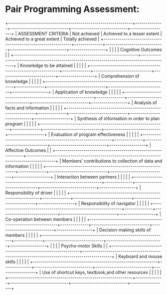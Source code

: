 # Pair Programming Assessment:

+--------------------------------------------------------------+--------------+-----------------------------+----------------------------+------------------+
|                      ASSESSMENT CRITERIA                     | Not achieved | Achieved to a lesser extent | Achieved to a great extent | Totally achieved |
+--------------------------------------------------------------+--------------+-----------------------------+----------------------------+------------------+
|                                                              |                                                                                            |
|                      Cognitive Outcomes                      |                                                                                            |
+--------------------------------------------------------------+--------------------------------------------------------------------------------------------+
| Knowledge to be attained                                     |              |                             |                            |                  |
+--------------------------------------------------------------+--------------+-----------------------------+----------------------------+------------------+
| Comprehension of knowledge                                   |              |                             |                            |                  |
+--------------------------------------------------------------+--------------+-----------------------------+----------------------------+------------------+
| Application of knowledge                                     |              |                             |                            |                  |
+--------------------------------------------------------------+--------------+-----------------------------+----------------------------+------------------+
| Analysis of facts and information                            |              |                             |                            |                  |
+--------------------------------------------------------------+--------------+-----------------------------+----------------------------+------------------+
| Synthesis of information in order to plan program            |              |                             |                            |                  |
+--------------------------------------------------------------+--------------+-----------------------------+----------------------------+------------------+
| Evaluation of program effectiveness                          |              |                             |                            |                  |
+--------------------------------------------------------------+--------------+-----------------------------+----------------------------+------------------+
|                      Affective Outcomes                      |                                                                                            |
+--------------------------------------------------------------+--------------------------------------------------------------------------------------------+
| Members’ contributions to collection of data and information |              |                             |                            |                  |
+--------------------------------------------------------------+--------------+-----------------------------+----------------------------+------------------+
| Interaction between partners                                 |              |                             |                            |                  |
+--------------------------------------------------------------+--------------+-----------------------------+----------------------------+------------------+
| Responsibility of driver                                     |              |                             |                            |                  |
+--------------------------------------------------------------+--------------+-----------------------------+----------------------------+------------------+
| Responsibility of navigator                                  |              |                             |                            |                  |
+--------------------------------------------------------------+--------------+-----------------------------+----------------------------+------------------+
| Co-operation between members                                 |              |                             |                            |                  |
+--------------------------------------------------------------+--------------+-----------------------------+----------------------------+------------------+
| Decision-making skills of members                            |              |                             |                            |                  |
+--------------------------------------------------------------+--------------+-----------------------------+----------------------------+------------------+
|                                                              |                                                                                            |
|                      Psycho-motor Skills                     |                                                                                            |
+--------------------------------------------------------------+--------------------------------------------------------------------------------------------+
| Keyboard and mouse skills                                    |              |                             |                            |                  |
+--------------------------------------------------------------+--------------+-----------------------------+----------------------------+------------------+
| Use of shortcut keys, textbook,and other resources           |              |                             |                            |                  |
+--------------------------------------------------------------+--------------+-----------------------------+----------------------------+------------------+

